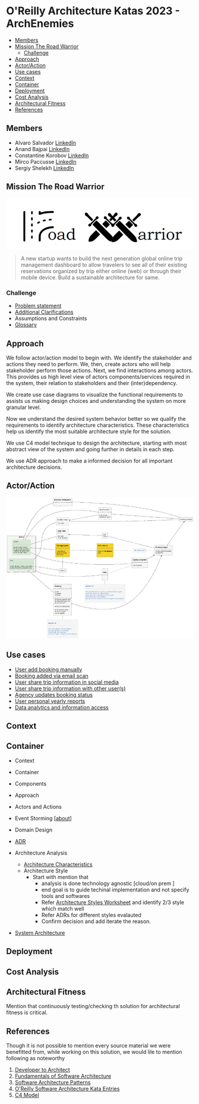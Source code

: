 # O'Reilly Architecture Katas 2023 - ArchEnemies

* [Members](#members)
* [Mission The Road Warrior](#mission-the-road-warrior)
  * [Challenge](#challenge)
* [Approach](#approach)
* [Actor/Action](#actor/action)
* [Use cases](#use-cases)
* [Context](#context)
* [Container](#container)
* [Deployment](#deployment)
* [Cost Analysis](#cost-analysis)
* [Architectural Fitness](#architectural-fitness)
* [References](#references)

## Members

- Alvaro Salvador [LinkedIn](https://www.linkedin.com/in/alvarorafael/)
- Anand Bajpai [LinkedIn](https://www.linkedin.com/in/bajpai-anand)
- Constantine Korobov [LinkedIn](https://www.linkedin.com/in/ckorobov/)
- Mirco Paccusse [LinkedIn](https://www.linkedin.com/in/mirco-paccusse-97525012/)
- Sergiy Shelekh [LinkedIn](https://www.linkedin.com/in/proxitrone/)

## Mission The Road Warrior

![](/assets/logo_road_warrior.png)

>A new startup wants to build the next generation global online trip management dashboard to allow travelers to see all of their existing reservations organized by trip either online (web) or through their mobile device. Build a sustainable architecture for same.


### Challenge

- [Problem statement](/problem.md)
- [Additional Clarifications](/doc/clarification.md)
- Assumptions and Constraints
- [Glossary](/doc/glossary.md)

## Approach

We follow actor/action model to begin with. We identify the stakeholder and actions they need to perform. We, then, create actors who will help stakeholder perform those actions. Next, we find interactions among actors. This provides us high level view of actors components/services required in the system, their relation to stakeholders and their (inter)dependency. 

We create use case diagrams to visualize the functional requirements to assists us making design choices and understanding the system on more granular level.

Now we understand the desired system behavior better so we qualify the requirements to identify architecture characteristics. These characteristics help us identify the most suitable architecture style for the solution. 

We use C4 model technique to design the architecture, starting with most abstract view of the system and going further in details in each step.

We use ADR approach to make a informed decision for all important architecture decisions.

## Actor/Action


![](/doc/actor-action.png)


## Use cases

- [User add booking manually](./doc/use_cases/user_add_booking_manually.md)
- [Booking added via email scan](./doc/use_cases/booking_added_via_email_scan.md)
- [User share trip information in social media](./doc/use_cases/user_share_trip_on_social_media.md)
- [User share trip information with other user(s) ](./doc/use_cases/user_share_with_other_user.md)
- [Agency updates booking status](./doc/use_cases/agency_updates_booking_status.md)
- [User personal yearly reports](./doc/use_cases/user_yearly_report.md)
- [Data analytics and information access](/doc/use_cases/analytics_and_reporting.md)

## Context



## Container




- Context
- Container
- Components



- Approach
- Actors and Actions
- Event Storming [[about](https://www.eventstorming.com/)]
- Domain Design
- [ADR](/doc/adr)
- Architecture Analysis
  - [Architecture Characteristics](/doc/architecture-characteristics.md)
  - Architecture Style
    - Start with mention that
      - analysis is done technology agnostic [cloud/on prem ]
      - end goal is to guide techinal implementation and not specify tools and softwares
      - Refer [Architecture Styles Worksheet](https://www.developertoarchitect.com/downloads/architecture-styles-worksheet.pdf) and identify 2/3 style which match well
      - Refer ADRs for different styles evalauted
      - Confirm decision and add iterate the reason.
- [System Architecture](/system_arch.md)

## Deployment

## Cost Analysis

## Architectural Fitness

Mention that continuously testing/checking th solution for architectural fitness is critical.

## References

Though it is not possible to mention every source material we were benefitted from, while working on this solution, we would lile to mention following as noteworthy

1. [Developer to Architect](https://www.developertoarchitect.com/)
2. [Fundamentals of Software Architecture](https://www.oreilly.com/library/view/fundamentals-of-software/9781492043447/)
3. [Software Architecture Patterns](https://www.oreilly.com/library/view/software-architecture-patterns/9781491971437/)
4. [O'Reilly Software Architecture Kata Entries](https://github.com/tekiegirl/SoftwareArchitectureResources/blob/main/Resources/OReillyKata.md)
5. [C4 Model](https://c4model.com/)
